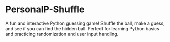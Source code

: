 # PersonalP-Shuffle
A fun and interactive Python guessing game! Shuffle the ball, make a guess, and see if you can find the hidden ball. Perfect for learning Python basics and practicing randomization and user input handling.
